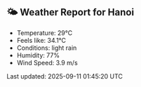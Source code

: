 <!-- WEATHER-START -->
## 🌤 Weather Report for Hanoi

- Temperature: 29°C
- Feels like: 34.1°C
- Conditions: light rain
- Humidity: 77%
- Wind Speed: 3.9 m/s

Last updated: 2025-09-11 01:45:20 UTC
<!-- WEATHER-END -->
